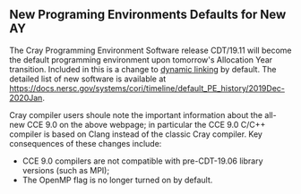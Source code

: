## New Programing Environments Defaults for New AY

The Cray Programming Environment Software release CDT/19.11 will become the 
default programming environment upon tomorrow's Allocation Year transition.
Included in this is a change to [dynamic linking](#dynamic) by default. 
The detailed list of new software is available at <https://docs.nersc.gov/systems/cori/timeline/default_PE_history/2019Dec-2020Jan>.

Cray compiler users shoule note the important information about the all-new CCE 
9.0 on the above webpage; in particular the CCE 9.0 C/C++ compiler is based on 
Clang instead of the classic Cray compiler. Key consequences of these changes 
include:
- CCE 9.0 compilers are not compatible with pre-CDT-19.06 library versions (such
as MPI);
- The OpenMP flag is no longer turned on by default.
